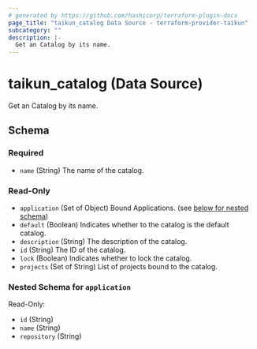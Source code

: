 ```yaml
---
# generated by https://github.com/hashicorp/terraform-plugin-docs
page_title: "taikun_catalog Data Source - terraform-provider-taikun"
subcategory: ""
description: |-
  Get an Catalog by its name.
---
```


# taikun_catalog (Data Source)

Get an Catalog by its name.



<!-- schema generated by tfplugindocs -->
## Schema

### Required

- `name` (String) The name of the catalog.

### Read-Only

- `application` (Set of Object) Bound Applications. (see [below for nested schema](#nestedatt--application))
- `default` (Boolean) Indicates whether to the catalog is the default catalog.
- `description` (String) The description of the catalog.
- `id` (String) The ID of the catalog.
- `lock` (Boolean) Indicates whether to lock the catalog.
- `projects` (Set of String) List of projects bound to the catalog.

<a id="nestedatt--application"></a>
### Nested Schema for `application`

Read-Only:

- `id` (String)
- `name` (String)
- `repository` (String)
